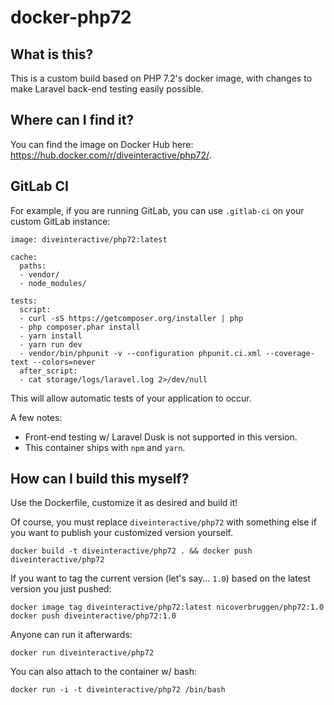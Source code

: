 # docker-php72

## What is this?

This is a custom build based on PHP 7.2's docker image, with changes to make Laravel back-end testing easily possible.

## Where can I find it?

You can find the image on Docker Hub here: https://hub.docker.com/r/diveinteractive/php72/.

## GitLab CI

For example, if you are running GitLab, you can use `.gitlab-ci` on your custom GitLab instance:

```
image: diveinteractive/php72:latest

cache:
  paths:
  - vendor/
  - node_modules/

tests:
  script:
  - curl -sS https://getcomposer.org/installer | php
  - php composer.phar install
  - yarn install
  - yarn run dev
  - vendor/bin/phpunit -v --configuration phpunit.ci.xml --coverage-text --colors=never
  after_script:
  - cat storage/logs/laravel.log 2>/dev/null
```

This will allow automatic tests of your application to occur.

A few notes:

- Front-end testing w/ Laravel Dusk is not supported in this version.
- This container ships with `npm` and `yarn`.

## How can I build this myself?

Use the Dockerfile, customize it as desired and build it!

Of course, you must replace `diveinteractive/php72` with something else if you want to publish your customized version yourself.

    docker build -t diveinteractive/php72 . && docker push diveinteractive/php72

If you want to tag the current version (let's say... `1.0`) based on the latest version you just pushed:

    docker image tag diveinteractive/php72:latest nicoverbruggen/php72:1.0
    docker push diveinteractive/php72:1.0

Anyone can run it afterwards:

    docker run diveinteractive/php72

You can also attach to the container w/ bash:

    docker run -i -t diveinteractive/php72 /bin/bash
